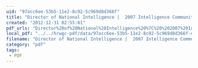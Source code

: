```yaml
---
uid: "97acc6ee-53b5-11e2-8c92-5c969d8d366f"
title: "Director of National Intelligence |  2007 Intelligence Community Legal Reference Book"
created: "2012-12-31 02:55:01"
pdf_urls: "Director%20of%20National%20Intelligence%20%7C%20%202007%20Intelligence%20Community%20Legal%20Reference%20Book.resources/IC_Legal_Reference_Book_2007.pdf"
local_pdf: "../../hrwgc-pdf/data/97acc6ee-53b5-11e2-8c92-5c969d8d366f-director-of-national-intelligence-2007-intelligence-community-legal-reference-book.pdf"
filename: "Director of National Intelligence |  2007 Intelligence Community Legal Reference Book.html"
category: "pdf"
tags: 
 - PDF
---
```

